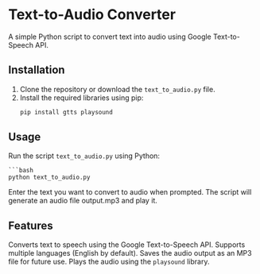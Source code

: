 # Text-to-Audio Converter

A simple Python script to convert text into audio using Google Text-to-Speech API.

## Installation

1. Clone the repository or download the `text_to_audio.py` file.
2. Install the required libraries using pip:
   ```bash
   pip install gtts playsound
   
## Usage
Run the script `text_to_audio.py` using Python:

    ```bash 
    python text_to_audio.py
    
Enter the text you want to convert to audio when prompted.
The script will generate an audio file output.mp3 and play it.
## Features
Converts text to speech using the Google Text-to-Speech API.
Supports multiple languages (English by default).
Saves the audio output as an MP3 file for future use.
Plays the audio using the `playsound` library.
